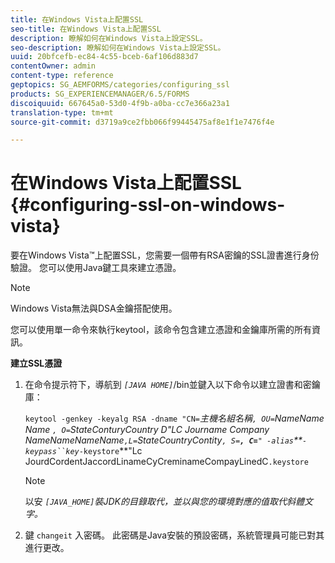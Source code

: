 ```yaml
---
title: 在Windows Vista上配置SSL
seo-title: 在Windows Vista上配置SSL
description: 瞭解如何在Windows Vista上設定SSL。
seo-description: 瞭解如何在Windows Vista上設定SSL。
uuid: 20bfcefb-ec84-4c55-bceb-6af106d883d7
contentOwner: admin
content-type: reference
geptopics: SG_AEMFORMS/categories/configuring_ssl
products: SG_EXPERIENCEMANAGER/6.5/FORMS
discoiquuid: 667645a0-53d0-4f9b-a0ba-cc7e366a23a1
translation-type: tm+mt
source-git-commit: d3719a9ce2fbb066f99445475af8e1f1e7476f4e

---
```



# 在Windows Vista上配置SSL {#configuring-ssl-on-windows-vista}

要在Windows Vista™上配置SSL，您需要一個帶有RSA密鑰的SSL證書進行身份驗證。 您可以使用Java鍵工具來建立憑證。

>[!NOTE]
>
>Windows Vista無法與DSA金鑰搭配使用。

您可以使用單一命令來執行keytool，該命令包含建立憑證和金鑰庫所需的所有資訊。

**建立SSL憑證**

1. 在命令提示符下，導航到 *`[JAVA HOME]`*/bin並鍵入以下命令以建立證書和密鑰庫：

   `keytool -genkey -keyalg RSA -dname "CN=`*主機名&#x200B;*組名稱`, OU=`*NameName* Name `, O=`*StateConturyCountry *D&quot;LC Journame Company NameNameNameName`,L=`*StateCountryContity*`, S=`**`, C=`**`" -alias`**`-keypass``key`****`-keystore`**&quot;Lc JourdCordentJaccordLinameCyCreminameCompayLinedC`.keystore`

   >[!NOTE]
   >
   >以安 *`[JAVA_HOME]`裝JDK的目錄取代，並以與您的環境對應的值取代斜體文字。*

1. 鍵 `changeit` 入密碼。 此密碼是Java安裝的預設密碼，系統管理員可能已對其進行更改。

